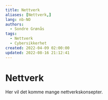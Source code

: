 ```yaml
---
title: Nettverk
aliases: [Nettverk,]
lang: nb-NO
authors:
  - Sondre Grønås
tags:
  - Nettverk
  - Cybersikkerhet
created: 2022-04-09 02:00:00
updated: 2022-08-16 21:12:41
---
```

# Nettverk
Her vil det komme mange nettverkskonsepter.